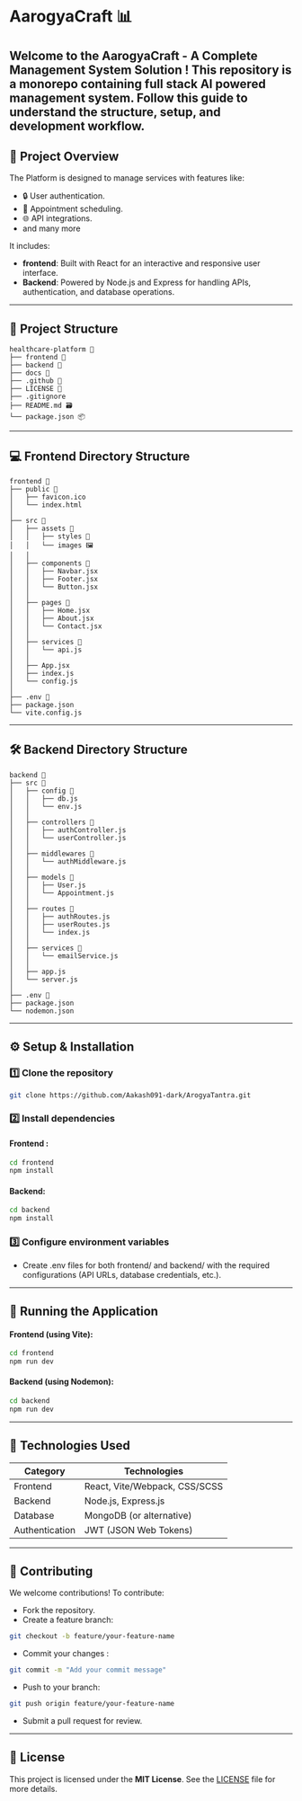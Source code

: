 
# AarogyaCraft 📊

Welcome to the AarogyaCraft - A Complete Management System Solution ! This repository is a monorepo containing full stack AI powered  management system. Follow this guide to understand the structure, setup, and development workflow.
---

## 📁 Project Overview ##

The Platform is designed to manage services  with features like:

- 🔒 User authentication.
- 📅 Appointment scheduling.
- 🌐 API integrations.
-  and many more

It includes:

- **frontend**: Built with React for an interactive and            responsive  user interface.
- **Backend**: Powered by Node.js and Express for handling APIs,   authentication, and database operations.

---
## 📂 Project Structure ##

```plaintext
healthcare-platform 📂
├── frontend 📂        
├── backend 📂         
├── docs 🧾            
├── .github 📂       
├── LICENSE 🪪            
├── .gitignore         
├── README.md 🗃️       
└── package.json 📦  
```
---

## 💻 Frontend Directory Structure ##
```plaintext
frontend 📂
├── public 📂                   
│   ├── favicon.ico
│   └── index.html          
│
├── src 📂                      
│   ├── assets 📂               
│   │   ├── styles 📂          
│   │   └── images 🖼️          
│   │
│   ├── components 📂          
│   │   ├── Navbar.jsx
│   │   ├── Footer.jsx
│   │   └── Button.jsx
│   │
│   ├── pages 🧾              
│   │   ├── Home.jsx
│   │   ├── About.jsx
│   │   └── Contact.jsx
│   │
│   ├── services 📂              
│   │   └── api.js
│   │
│   ├── App.jsx               
│   ├── index.js              
│   └── config.js             
│
├── .env 📂                     
├── package.json              
└── vite.config.js            
```
---
## 🛠 Backend Directory Structure ##
```plaintext
backend 📂
├── src 📂                      
│   ├── config 📂              
│   │   ├── db.js             
│   │   └── env.js            
│   │
│   ├── controllers 📂         
│   │   ├── authController.js 
│   │   └── userController.js 
│   │
│   ├── middlewares 📂          
│   │   └── authMiddleware.js 
│   │
│   ├── models 📂              
│   │   ├── User.js
│   │   └── Appointment.js
│   │
│   ├── routes 📂              
│   │   ├── authRoutes.js
│   │   ├── userRoutes.js
│   │   └── index.js
│   │
│   ├── services 📂           
│   │   └── emailService.js   
│   │
│   ├── app.js                
│   └── server.js             
│
├── .env 📂                    
├── package.json              
└── nodemon.json              
```
---

## ⚙️ Setup & Installation ##
### 1️⃣ Clone the repository ###

```bash
git clone https://github.com/Aakash091-dark/ArogyaTantra.git

```
### 2️⃣ Install dependencies ###
#### Frontend :
```bash
cd frontend
npm install
 ```
#### Backend:

```bash
cd backend
npm install
 ```
### 3️⃣ Configure environment variables ###
- Create .env files for both frontend/ and backend/ with the required configurations (API URLs, database credentials, etc.).

---
## 🚀 Running the Application ##
#### **Frontend**  (using Vite): ####
```bash 
cd frontend
npm run dev

```
#### **Backend**  (using Nodemon): ####
```bash
cd backend
npm run dev
```
---
## 🧰 Technologies Used ##
| Category           | Technologies                                                                |
| ----------------- | ------------------------------------------------------------------ |
| Frontend| React, Vite/Webpack, CSS/SCSS |
|Backend  | Node.js, Express.js|
|Database |MongoDB (or alternative)|
|Authentication|JWT (JSON Web Tokens)|


---
## 🤝 Contributing ##
We welcome contributions! To contribute:
-  Fork the repository.
- Create a feature branch:
```bash
git checkout -b feature/your-feature-name
```
- Commit your changes :
``` bash
git commit -m "Add your commit message"
```
- Push to your branch:
``` bash
git push origin feature/your-feature-name
```
- Submit a pull request for review.

---
## 📜 License
This project is licensed under the **MIT License**. See the [LICENSE](LICENSE) file for more details.


